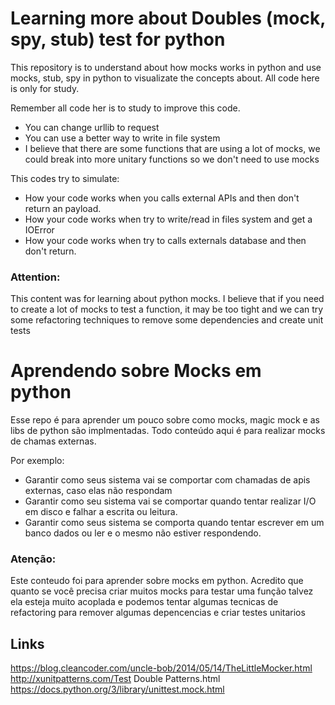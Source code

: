 # Learning more about Doubles (mock, spy, stub) test for python



This repository is to understand about how mocks works in python and use mocks, stub, spy in python to visualizate the concepts about.
All code here is only for study.

Remember all code her is to study to improve this code.
- You can change urllib to request
- You can use  a better way to write in file system
- I believe that there are some functions that are using a lot of mocks, we could break into more unitary functions so we don't need to use mocks


This codes try to simulate:
- How your code works when you calls external APIs and then don't return an payload.
- How your code works when try to write/read in files system and get a IOError
- How your code works when try to calls externals database and then don't return.


### Attention:

This content was for learning about python mocks.
I believe that if you need to create a lot of mocks to
test a function, it may be too tight and we can try
some refactoring techniques to remove some dependencies and create unit tests


# Aprendendo sobre Mocks em python

Esse repo é para aprender um pouco sobre como mocks, magic mock e as libs de python são implmentadas.
Todo conteúdo aqui é para realizar mocks de chamas externas.

Por exemplo:
- Garantir como seus sistema vai se comportar com chamadas de apis externas, caso elas não respondam
- Garantir como seu sistema vai se comportar quando tentar realizar I/O em disco e falhar a escrita ou leitura.
- Garantir como seus sistema se comporta quando tentar escrever em um banco dados ou ler e o mesmo não estiver respondendo.


### Atenção:

Este conteudo foi para aprender sobre mocks em python.
Acredito que quanto se você precisa criar muitos mocks
para testar uma função talvez ela esteja muito acoplada
e podemos tentar algumas tecnicas de refactoring para
remover algumas depencencias e criar testes unitarios



## Links

https://blog.cleancoder.com/uncle-bob/2014/05/14/TheLittleMocker.html
http://xunitpatterns.com/Test Double Patterns.html
https://docs.python.org/3/library/unittest.mock.html






